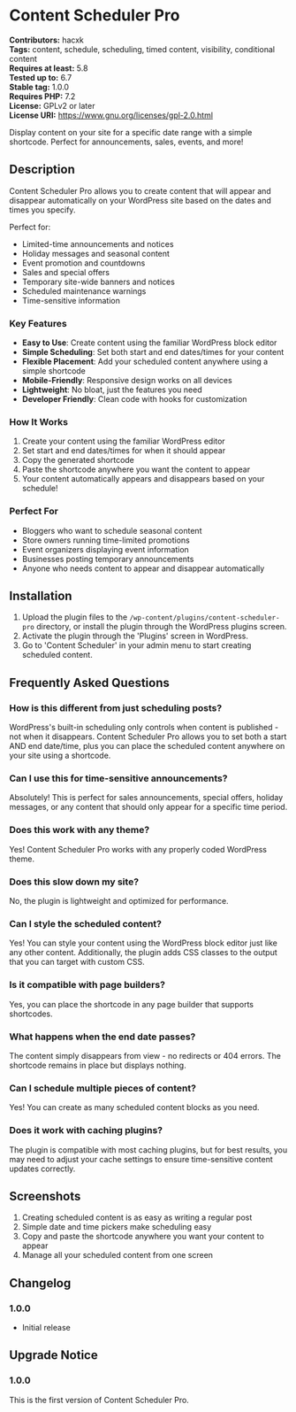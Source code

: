 # Content Scheduler Pro

**Contributors:** hacxk  
**Tags:** content, schedule, scheduling, timed content, visibility, conditional content  
**Requires at least:** 5.8  
**Tested up to:** 6.7  
**Stable tag:** 1.0.0  
**Requires PHP:** 7.2  
**License:** GPLv2 or later  
**License URI:** https://www.gnu.org/licenses/gpl-2.0.html  

Display content on your site for a specific date range with a simple shortcode. Perfect for announcements, sales, events, and more!

## Description

Content Scheduler Pro allows you to create content that will appear and disappear automatically on your WordPress site based on the dates and times you specify.

Perfect for:

- Limited-time announcements and notices
- Holiday messages and seasonal content
- Event promotion and countdowns
- Sales and special offers
- Temporary site-wide banners and notices
- Scheduled maintenance warnings
- Time-sensitive information

### Key Features

- **Easy to Use**: Create content using the familiar WordPress block editor
- **Simple Scheduling**: Set both start and end dates/times for your content
- **Flexible Placement**: Add your scheduled content anywhere using a simple shortcode
- **Mobile-Friendly**: Responsive design works on all devices
- **Lightweight**: No bloat, just the features you need
- **Developer Friendly**: Clean code with hooks for customization

### How It Works

1. Create your content using the familiar WordPress editor
2. Set start and end dates/times for when it should appear
3. Copy the generated shortcode
4. Paste the shortcode anywhere you want the content to appear
5. Your content automatically appears and disappears based on your schedule!

### Perfect For

- Bloggers who want to schedule seasonal content
- Store owners running time-limited promotions
- Event organizers displaying event information
- Businesses posting temporary announcements
- Anyone who needs content to appear and disappear automatically

## Installation

1. Upload the plugin files to the `/wp-content/plugins/content-scheduler-pro` directory, or install the plugin through the WordPress plugins screen.
2. Activate the plugin through the 'Plugins' screen in WordPress.
3. Go to 'Content Scheduler' in your admin menu to start creating scheduled content.

## Frequently Asked Questions

### How is this different from just scheduling posts?

WordPress's built-in scheduling only controls when content is published - not when it disappears. Content Scheduler Pro allows you to set both a start AND end date/time, plus you can place the scheduled content anywhere on your site using a shortcode.

### Can I use this for time-sensitive announcements?

Absolutely! This is perfect for sales announcements, special offers, holiday messages, or any content that should only appear for a specific time period.

### Does this work with any theme?

Yes! Content Scheduler Pro works with any properly coded WordPress theme.

### Does this slow down my site?

No, the plugin is lightweight and optimized for performance.

### Can I style the scheduled content?

Yes! You can style your content using the WordPress block editor just like any other content. Additionally, the plugin adds CSS classes to the output that you can target with custom CSS.

### Is it compatible with page builders?

Yes, you can place the shortcode in any page builder that supports shortcodes.

### What happens when the end date passes?

The content simply disappears from view - no redirects or 404 errors. The shortcode remains in place but displays nothing.

### Can I schedule multiple pieces of content?

Yes! You can create as many scheduled content blocks as you need.

### Does it work with caching plugins?

The plugin is compatible with most caching plugins, but for best results, you may need to adjust your cache settings to ensure time-sensitive content updates correctly.

## Screenshots

1. Creating scheduled content is as easy as writing a regular post
2. Simple date and time pickers make scheduling easy
3. Copy and paste the shortcode anywhere you want your content to appear
4. Manage all your scheduled content from one screen

## Changelog

### 1.0.0
- Initial release

## Upgrade Notice

### 1.0.0
This is the first version of Content Scheduler Pro.
